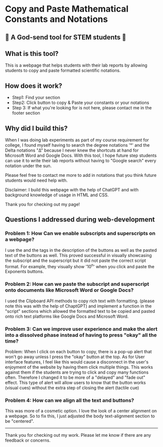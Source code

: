# Copy and Paste Mathematical Constants and Notations 

##  📝 A God-send tool for STEM students 🔬


## What is this tool? ## 
This is a webpage that helps students with their lab reports by allowing students to copy and paste formatted scientific notations. 

## How does it work? 
- Step1: Find your section 
- Step2: Click button to copy & Paste your constants or your notations 
- Step 3: If what you're looking for is not here, please contact me in the footer section 

## Why did I build this? 
When I was doing lab experiments as part of my course requirement for college, I found myself having to search the degree notations '°' and the Delta notations "Δ" because I never knew the shortcuts at hand for Microsoft Word and Google Docs. With this tool, I hope future step students can use it to write their lab reports without having to "Google search" every notation under the sun. 

Please feel free to contact me more to add in notations that you think future students would need help with. 

Disclaimer: I build this webpage with the help of ChatGPT and with background knowledge of usage in HTML and CSS. 

Thank you for checking out my page! 

## Questions I addressed during web-development 
 
### Problem 1: How Can we enable subscripts and superscripts on a webpage? 
I use the <sup></sup> and the <sub></sub> tags in the description of the buttons as well as the pasted text of the buttons as well. This proved successful in visually showcasing the subscript and the superscript but it did not paste the correct script format. For example, they visually show '10<sup>n</sup>' when you click and paste the Exponents buttons.  

### Problem 2: How can we paste the subscript and superscript onto documents like Microsoft Word or Google Docs? 
I used the Clipboard API methods to copy rich text with formatting. (please note this was with the help of ChaptGPT) and implement a function in the "script" sections which allowed the formatted text to be copied and pasted onto rich text platforms like Google Docs and Microsoft Word. 

### Problem 3: Can we improve user experience and make the alert into a dissolved phase instead of having to press "okay" all the time? 
Problem: When I click on each button to copy, there is a pop-up alert that won't go away unless I press the "okay" button at the top. As for User interface features, I feel like this would cause a disconnect in the user's enjoyment of the website by having them click multiple things. This works against them if the students are trying to click and copy many functions often. Therefore I changed it to be more of a "delayed" and "fade out" effect. This type of alert will allow users to know that the button works (visual cues) without the extra step of closing the alert (tactile cue)

### Problem 4: How can we align all the text and buttons? 
This was more of a cosmetic option. I love the look of a center alignment on a webpage. So to fix this, I just adjusted the body text-alignment section to be "centered". 


---

Thank you for checking out my work. Please let me know if there are any feedback or concerns.

